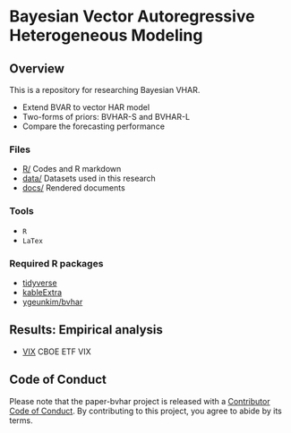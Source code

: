 
# Bayesian Vector Autoregressive Heterogeneous Modeling

<!-- badges: start -->
<!-- badges: end -->

## Overview

This is a repository for researching Bayesian VHAR.

-   Extend BVAR to vector HAR model
-   Two-forms of priors: BVHAR-S and BVHAR-L
-   Compare the forecasting performance

### Files

-   [R/](https://github.com/ygeunkim/paper-bvhar/tree/master/r) Codes
    and R markdown
-   [data/](https://github.com/ygeunkim/paper-bvhar/tree/master/data)
    Datasets used in this research
-   [docs/](https://github.com/ygeunkim/paper-bvhar/tree/master/docs)
    Rendered documents

### Tools

-   `R`
-   `LaTex`

### Required R packages

-   [tidyverse](https://www.tidyverse.org)
-   [kableExtra](https://haozhu233.github.io/kableExtra/)
-   [ygeunkim/bvhar](https://github.com/ygeunkim/bvhar)

## Results: Empirical analysis

-   [VIX](https://github.com/ygeunkim/paper-bvhar/blob/master/docs/analysis.md)
    CBOE ETF VIX

## Code of Conduct

Please note that the paper-bvhar project is released with a [Contributor
Code of
Conduct](https://contributor-covenant.org/version/2/0/CODE_OF_CONDUCT.html).
By contributing to this project, you agree to abide by its terms.
